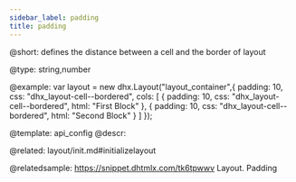 ```yaml
---
sidebar_label: padding
title: padding
---          
```


@short: 
defines the distance between a cell and the border of layout




@type: string,number

@example: 
var layout = new dhx.Layout("layout_container",{
	padding: 10,
	css: "dhx_layout-cell--bordered",
	cols: [
		{
            padding: 10,
            css: "dhx_layout-cell--bordered",
            html: "First Block"
        },
        {
            padding: 10,
            css: "dhx_layout-cell--bordered",
            html: "Second Block"
        }
    ]
});


@template:	api_config
@descr: 

@related: layout/init.md#initializelayout

@relatedsample: https://snippet.dhtmlx.com/tk6tpwwv	Layout. Padding